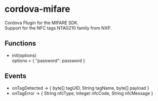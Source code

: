 # cordova-mifare

Cordova Plugin for the MIFARE SDK.   
Support for the NFC tags NTAG210 family from NXP.   

## Functions
- init(options)   
options = { "password": password }  

## Events
- onTagDetected -> { byte[] tagUID, String tagName, byte[] payload }
- onTagError -> { String nfcType, Integer nfcCode, String nfcMessage }




